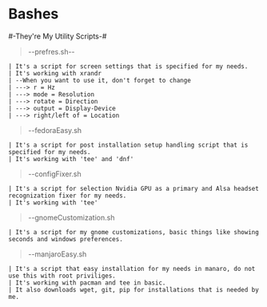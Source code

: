 # Bashes
#-They're My Utility Scripts-#




  >--prefres.sh--
  
  
    | It's a script for screen settings that is specified for my needs.
    | It's working with xrandr
    | --When you want to use it, don't forget to change
    | ---> r = Hz
    | ---> mode = Resolution
    | ---> rotate = Direction
    | ---> output = Display-Device
    | ---> right/left of = Location
    
    
    
  >--fedoraEasy.sh
  
  
    | It's a script for post installation setup handling script that is specified for my needs.
    | It's working with 'tee' and 'dnf'
    
    
    
  >--configFixer.sh
  
  
    | It's a script for selection Nvidia GPU as a primary and Alsa headset recognization fixer for my needs.
    | It's working with 'tee'
    
    
    
  >--gnomeCustomization.sh
  
  
    | It's a script for my gnome customizations, basic things like showing seconds and windows preferences.
    


  >--manjaroEasy.sh
  
    | It's a script that easy installation for my needs in manaro, do not use this with root priviliges.
    | It's working with pacman and tee in basic.
    | It also downloads wget, git, pip for installations that is needed by me.
